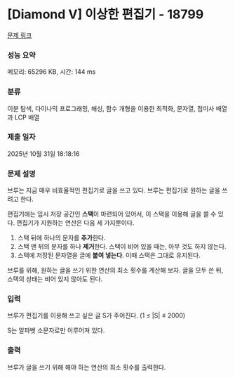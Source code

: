 # [Diamond V] 이상한 편집기 - 18799 

[문제 링크](https://www.acmicpc.net/problem/18799) 

### 성능 요약

메모리: 65296 KB, 시간: 144 ms

### 분류

이분 탐색, 다이나믹 프로그래밍, 해싱, 함수 개형을 이용한 최적화, 문자열, 접미사 배열과 LCP 배열

### 제출 일자

2025년 10월 31일 18:18:16

### 문제 설명

<p>브루는 지금 매우 비효율적인 편집기로 글을 쓰고 있다. 브루는 편집기로 원하는 글을 쓰려고 한다.</p>

<p>편집기에는 임시 저장 공간인 <strong>스택</strong>이 마련되어 있어서, 이 스택을 이용해 글을 쓸 수 있다. 편집기가 지원하는 연산은 다음 세 가지뿐이다.</p>

<ol>
	<li>스택 뒤에 하나의 문자를 <strong>추가</strong>한다.</li>
	<li>스택 맨 뒤의 문자를 하나 <strong>제거</strong>한다. 스택이 비어 있을 때는, 아무 것도 하지 않는다.</li>
	<li>스택에 저장된 문자열을 글에 <strong>붙여 넣는다</strong>. 이때 스택은 그대로 유지된다.</li>
</ol>

<p>브루를 위해, 원하는 글을 쓰기 위한 연산의 최소 횟수를 계산해 보자. 글을 모두 쓴 뒤, 스택의 상태는 비어 있지 않아도 된다.</p>

### 입력 

 <p>브루가 편집기를 이용해 쓰고 싶은 글 S가 주어진다. (1 ≤ |S| ≤ 2000)</p>

<p>S는 알파벳 소문자로만 이루어져 있다.</p>

### 출력 

 <p>브루가 글을 쓰기 위해 해야 하는 연산의 최소 횟수를 출력한다.</p>

